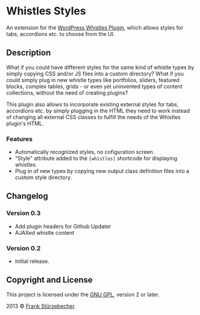 # Whistles Styles

An extension for the [WordPress Whistles Plugin](http://wordpress.org/plugins/whistles/), which allows styles for tabs, accordions etc. to choose from the UI.

## Description

What if you could have different styles for the same kind of whistle types by simply copying CSS and/or JS files into a custom directory? What if you could simply plug in new whistle types like portfolios, sliders, featured blocks, complex tables, grids - or even yet uninvented types of content collections, without the need of creating plugins?

This plugin also allows to incorporate existing external styles for tabs, accordions etc. by simply plugging in the HTML they need to work instead of changing all external CSS classes to fulfill the needs of the Whistles plugin's HTML.

### Features

* Automatically recognized styles, no cofiguration screen.
* "Style" attribute added to the `[whistles]` shortcode for displaying whistles.
* Plug in of new types by copying new output class definition files into a custom style directory.

## Changelog

### Version 0.3

* Add plugin headers for Github Updater
* AJAXed whistle content

### Version 0.2

* Initial release.

## Copyright and License

This project is licensed under the [GNU GPL](http://www.gnu.org/licenses/old-licenses/gpl-2.0.html), version 2 or later.

2013 © [Frank Stürzebecher](http://www.netzklad.de/).
